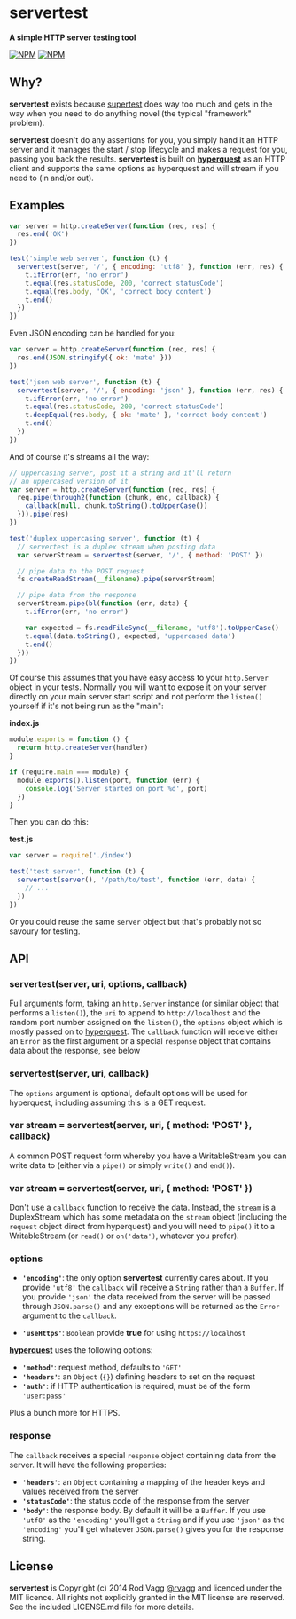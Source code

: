 # servertest

**A simple HTTP server testing tool**

[![NPM](https://nodei.co/npm/servertest.png?downloads=true&downloadRank=true)](https://nodei.co/npm/servertest/)
[![NPM](https://nodei.co/npm-dl/servertest.png?months=6&height=3)](https://nodei.co/npm/servertest/)

## Why?

**servertest** exists because [supertest](https://github.com/visionmedia/supertest) does way too much and gets in the way when you need to do anything novel (the typical "framework" problem).

**servertest** doesn't do any assertions for you, you simply hand it an HTTP server and it manages the start / stop lifecycle and makes a request for you, passing you back the results. **servertest** is built on **[hyperquest](https://github.com/substack/hyperquest)** as an HTTP client and supports the same options as hyperquest and will stream if you need to (in and/or out).

## Examples

```js
var server = http.createServer(function (req, res) {
  res.end('OK')
})

test('simple web server', function (t) {
  servertest(server, '/', { encoding: 'utf8' }, function (err, res) {
    t.ifError(err, 'no error')
    t.equal(res.statusCode, 200, 'correct statusCode')
    t.equal(res.body, 'OK', 'correct body content')
    t.end()
  })
})
```

Even JSON encoding can be handled for you:

```js
var server = http.createServer(function (req, res) {
  res.end(JSON.stringify({ ok: 'mate' }))
})

test('json web server', function (t) {
  servertest(server, '/', { encoding: 'json' }, function (err, res) {
    t.ifError(err, 'no error')
    t.equal(res.statusCode, 200, 'correct statusCode')
    t.deepEqual(res.body, { ok: 'mate' }, 'correct body content')
    t.end()
  })
})
```

And of course it's streams all the way:

```js
// uppercasing server, post it a string and it'll return
// an uppercased version of it
var server = http.createServer(function (req, res) {
  req.pipe(through2(function (chunk, enc, callback) {
    callback(null, chunk.toString().toUpperCase())
  })).pipe(res)
})

test('duplex uppercasing server', function (t) {
  // servertest is a duplex stream when posting data
  var serverStream = servertest(server, '/', { method: 'POST' })

  // pipe data to the POST request
  fs.createReadStream(__filename).pipe(serverStream)

  // pipe data from the response
  serverStream.pipe(bl(function (err, data) {
    t.ifError(err, 'no error')

    var expected = fs.readFileSync(__filename, 'utf8').toUpperCase()
    t.equal(data.toString(), expected, 'uppercased data')
    t.end()
  }))
})
```

Of course this assumes that you have easy access to your `http.Server` object in your tests. Normally you will want to expose it on your server directly on your main server start script and not perform the `listen()` yourself if it's not being run as the "main":

**index.js**

```js
module.exports = function () {
  return http.createServer(handler)
}

if (require.main === module) {
  module.exports().listen(port, function (err) {
    console.log('Server started on port %d', port)
  })
}
```

Then you can do this:

**test.js**

```js
var server = require('./index')

test('test server', function (t) {
  servertest(server(), '/path/to/test', function (err, data) {
  	// ...
  })
})
```

Or you could reuse the same `server` object but that's probably not so savoury for testing.

## API

### servertest(server, uri, options, callback)

Full arguments form, taking an `http.Server` instance (or similar object that performs a `listen()`), the `uri` to append to `http://localhost` and the random port number assigned on the `listen()`, the `options` object which is mostly passed on to [hyperquest](https://github.com/substack/hyperquest). The `callback` function will receive either an `Error` as the first argument or a special `response` object that contains data about the response, see below

### servertest(server, uri, callback)

The `options` argument is optional, default options will be used for hyperquest, including assuming this is a GET request.

### var stream = servertest(server, uri, { method: 'POST' }, callback)

A common POST request form whereby you have a WritableStream you can write data to (either via a `pipe()` or simply `write()` and `end()`).

### var stream = servertest(server, uri, { method: 'POST' })

Don't use a `callback` function to receive the data. Instead, the `stream` is a DuplexStream which has some metadata on the `stream` object (including the `request` object direct from hyperquest) and you will need to `pipe()` it to a WritableStream (or `read()` or `on('data')`, whatever you prefer).

### options

- <b><code>'encoding'</code></b>: the only option **servertest** currently cares about. If you provide `'utf8'` the `callback` will receive a `String` rather than a `Buffer`. If you provide `'json'` the data received from the server will be passed through `JSON.parse()` and any exceptions will be returned as the `Error` argument to the `callback`.

- <b><code>'useHttps'</code></b>: `Boolean` provide **true** for using `https://localhost`

**[hyperquest](https://github.com/substack/hyperquest)** uses the following options:

- <b><code>'method'</code></b>: request method, defaults to `'GET'`
- <b><code>'headers'</code></b>: an `Object` (`{}`) defining headers to set on the request
- <b><code>'auth'</code></b>: if HTTP authentication is required, must be of the form `'user:pass'`

Plus a bunch more for HTTPS.

### response

The `callback` receives a special `response` object containing data from the server. It will have the following properties:

- <b><code>'headers'</code></b>: an `Object` containing a mapping of the header keys and values received from the server
- <b><code>'statusCode'</code></b>: the status code of the response from the server
- <b><code>'body'</code></b>: the response body. By default it will be a `Buffer`. If you use `'utf8'` as the `'encoding'` you'll get a `String` and if you use `'json'` as the `'encoding'` you'll get whatever `JSON.parse()` gives you for the response string.


## License

**servertest** is Copyright (c) 2014 Rod Vagg [@rvagg](https://twitter.com/rvagg) and licenced under the MIT licence. All rights not explicitly granted in the MIT license are reserved. See the included LICENSE.md file for more details.
